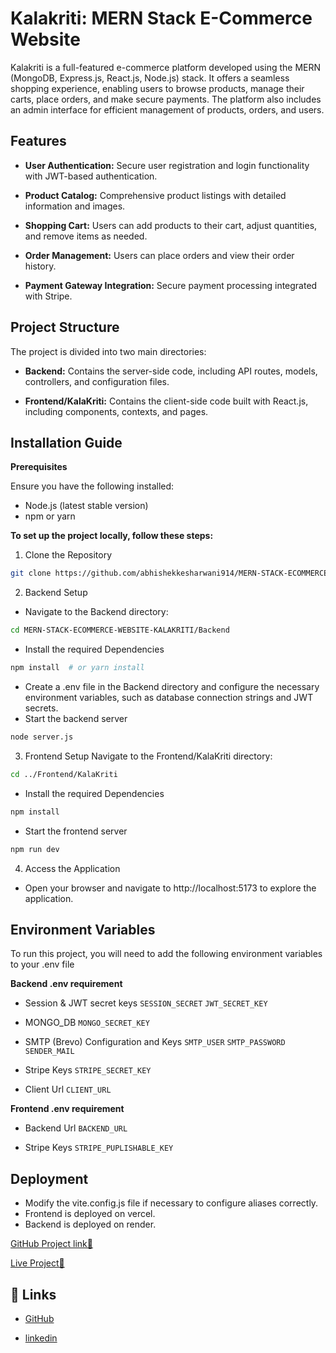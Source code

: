 # **Kalakriti: MERN Stack E-Commerce Website**

Kalakriti is a full-featured e-commerce platform developed using the MERN (MongoDB, Express.js, React.js, Node.js) stack. It offers a seamless shopping experience, enabling users to browse products, manage their carts, place orders, and make secure payments. The platform also includes an admin interface for efficient management of products, orders, and users.


## **Features**

- **User Authentication:** Secure user registration and login functionality with JWT-based authentication.
- **Product Catalog:** Comprehensive product listings with detailed information and images.

- **Shopping Cart:** Users can add products to their cart, adjust quantities, and remove items as needed.
- **Order Management:** Users can place orders and view their order history.
- **Payment Gateway Integration:** Secure payment processing integrated with Stripe.

## **Project Structure**
The project is divided into two main directories:

- **Backend:** Contains the server-side code, including API routes, models, controllers, and configuration files.​

- **Frontend/KalaKriti:** Contains the client-side code built with React.js, including components, contexts, and pages.

## **Installation Guide**

**Prerequisites**

Ensure you have the following installed:
- Node.js (latest stable version)
- npm or yarn

**To set up the project locally, follow these steps:**

1. Clone the Repository
```bash
git clone https://github.com/abhishekkesharwani914/MERN-STACK-ECOMMERCE-WEBSITE-KALAKRITI.git

```
2. Backend Setup
- Navigate to the Backend directory:
```bash
cd MERN-STACK-ECOMMERCE-WEBSITE-KALAKRITI/Backend
```
- Install the required Dependencies
```bash
npm install  # or yarn install
```
- Create a .env file in the Backend directory and configure the necessary environment variables, such as database connection strings and JWT secrets.
- Start the backend server
```bash
node server.js
```
3. Frontend Setup
Navigate to the Frontend/KalaKriti directory:
```bash
cd ../Frontend/KalaKriti
```
- Install the required Dependencies
```bash
npm install 
```
- Start the frontend server
```bash
npm run dev
```
4. Access the Application

- Open your browser and navigate to http://localhost:5173 to explore the application.


## Environment Variables

To run this project, you will need to add the following environment variables to your .env file

**Backend .env requirement**

+ Session & JWT secret keys
`SESSION_SECRET`
`JWT_SECRET_KEY`

+ MONGO_DB
`MONGO_SECRET_KEY`

+ SMTP (Brevo) Configuration and Keys
`SMTP_USER`
`SMTP_PASSWORD`
`SENDER_MAIL`

+ Stripe Keys
`STRIPE_SECRET_KEY`

+ Client Url
`CLIENT_URL`

**Frontend .env requirement**

- Backend Url
`BACKEND_URL`

- Stripe Keys
`STRIPE_PUPLISHABLE_KEY`

## Deployment

- Modify the vite.config.js file if necessary to configure aliases correctly.
- Frontend is deployed on vercel.
- Backend is deployed on render.

[GitHub Project link🔗](https://github.com/abhishekkesharwani914/MERN-STACK-ECOMMERCE-WEBSITE-KALAKRITI)

[Live Project🔗](https://kalakriti-mern.vercel.app/)

## 🔗 Links
- [GitHub](https://github.com/abhishekkesharwani914)

- [linkedin](https://www.linkedin.com/in/abhishek-kesharwani-5019b4215/)

